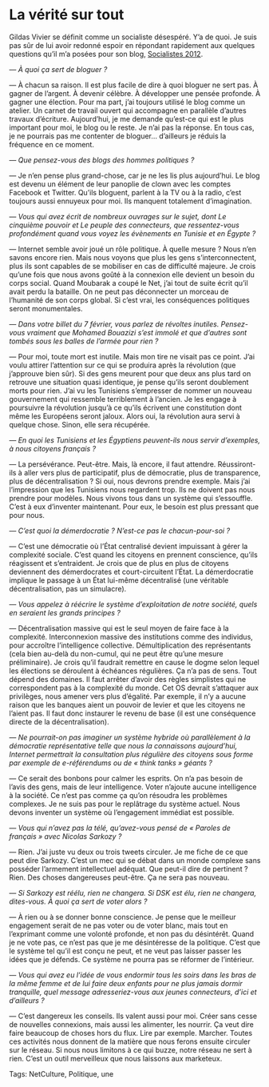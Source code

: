 # La vérité sur tout

Gildas Vivier se définit comme un socialiste désespéré. Y’a de quoi. Je suis pas sûr de lui avoir redonné espoir en répondant rapidement aux quelques questions qu’il m’a posées pour son blog, [Socialistes 2012](http://sosialiste2012.blogspot.com/2011/02/blog-interview-de-thierry-crouzet.html).

*— À quoi ça sert de bloguer ?*

— À chacun sa raison. Il est plus facile de dire à quoi bloguer ne sert pas. À gagner de l’argent. À devenir célèbre. À développer une pensée profonde. À gagner une élection. Pour ma part, j’ai toujours utilisé le blog comme un atelier. Un carnet de travail ouvert qui accompagne en parallèle d’autres travaux d’écriture. Aujourd’hui, je me demande qu’est-ce qui est le plus important pour moi, le blog ou le reste. Je n’ai pas la réponse. En tous cas, je ne pourrais pas me contenter de bloguer… d’ailleurs je réduis la fréquence en ce moment.

*— Que pensez-vous des blogs des hommes politiques ?*

— Je n’en pense plus grand-chose, car je ne les lis plus aujourd’hui. Le blog est devenu un élément de leur panoplie de clown avec les comptes Facebook et Twitter. Qu’ils bloguent, parlent à la TV ou à la radio, c’est toujours aussi ennuyeux pour moi. Ils manquent totalement d’imagination.

*— Vous qui avez écrit de nombreux ouvrages sur le sujet, dont Le cinquième pouvoir et Le peuple des connecteurs, que ressentez-vous profondément quand vous voyez les évènements en Tunisie et en Égypte ?*

— Internet semble avoir joué un rôle politique. À quelle mesure ? Nous n’en savons encore rien. Mais nous voyons que plus les gens s’interconnectent, plus ils sont capables de se mobiliser en cas de difficulté majeure. Je crois qu’une fois que nous avons goûté à la connexion elle devient un besoin du corps social. Quand Moubarak a coupé le Net, j’ai tout de suite écrit qu’il avait perdu la bataille. On ne peut pas déconnecter un morceau de l’humanité de son corps global. Si c’est vrai, les conséquences politiques seront monumentales.

*— Dans votre billet du 7 février, vous parlez de révoltes inutiles. Pensez-vous vraiment que Mohamed Bouazizi s’est immolé et que d’autres sont tombés sous les balles de l’armée pour rien ?*

— Pour moi, toute mort est inutile. Mais mon tire ne visait pas ce point. J’ai voulu attirer l’attention sur ce qui se produira après la révolution (que j’approuve bien sûr). Si des gens meurent pour que deux ans plus tard on retrouve une situation quasi identique, je pense qu’ils seront doublement morts pour rien. J’ai vu les Tunisiens s’empresser de nommer un nouveau gouvernement qui ressemble terriblement à l’ancien. Je les engage à poursuivre la révolution jusqu’à ce qu’ils écrivent une constitution dont même les Européens seront jaloux. Alors oui, la révolution aura servi à quelque chose. Sinon, elle sera récupérée.

*— En quoi les Tunisiens et les Égyptiens peuvent-ils nous servir d’exemples, à nous citoyens français ?*

— La persévérance. Peut-être. Mais, là encore, il faut attendre. Réussiront-ils à aller vers plus de participatif, plus de démocratie, plus de transparence, plus de décentralisation ? Si oui, nous devrons prendre exemple. Mais j’ai l’impression que les Tunisiens nous regardent trop. Ils ne doivent pas nous prendre pour modèles. Nous vivons tous dans un système qui s’essouffle. C’est à eux d’inventer maintenant. Pour eux, le besoin est plus pressant que pour nous.

*— C’est quoi la démerdocratie ? N’est-ce pas le chacun-pour-soi ?*

— C’est une démocratie où l’État centralisé devient impuissant à gérer la complexité sociale. C’est quand les citoyens en prennent conscience, qu’ils réagissent et s’entraident. Je crois que de plus en plus de citoyens deviennent des démerdocrates et court-circuitent l’État. La démerdocratie implique le passage à un État lui-même décentralisé (une véritable décentralisation, pas un simulacre).

*— Vous appelez à réécrire le système d’exploitation de notre société, quels en seraient les grands principes ?*

— Décentralisation massive qui est le seul moyen de faire face à la complexité. Interconnexion massive des institutions comme des individus, pour accroître l’intelligence collective. Démultiplication des représentants (cela bien au-delà du non-cumul, qui ne peut être qu’une mesure préliminaire). Je crois qu’il faudrait remettre en cause le dogme selon lequel les élections se déroulent à échéances régulières. Ça n’a pas de sens. Tout dépend des domaines. Il faut arrêter d’avoir des règles simplistes qui ne correspondent pas à la complexité du monde. Cet OS devrait s’attaquer aux privilèges, nous amener vers plus d’égalité. Par exemple, il n’y a aucune raison que les banques aient un pouvoir de levier et que les citoyens ne l’aient pas. Il faut donc instaurer le revenu de base (il est une conséquence directe de la décentralisation).

*— Ne pourrait-on pas imaginer un système hybride où parallèlement à la démocratie représentative telle que nous la connaissons aujourd’hui, Internet permettrait la consultation plus régulière des citoyens sous forme par exemple de e-référendums ou de « think tanks » géants ?*

— Ce serait des bonbons pour calmer les esprits. On n’a pas besoin de l’avis des gens, mais de leur intelligence. Voter n’ajoute aucune intelligence à la société. Ce n’est pas comme ça qu’on résoudra les problèmes complexes. Je ne suis pas pour le replâtrage du système actuel. Nous devons inventer un système où l’engagement immédiat est possible.

*— Vous qui n’avez pas la télé, qu’avez-vous pensé de « Paroles de français » avec Nicolas Sarkozy ?*

— Rien. J’ai juste vu deux ou trois tweets circuler. Je me fiche de ce que peut dire Sarkozy. C’est un mec qui se débat dans un monde complexe sans posséder l’armement intellectuel adéquat. Que peut-il dire de pertinent ? Rien. Des choses dangereuses peut-être. Ça ne sera pas nouveau.

*— Si Sarkozy est réélu, rien ne changera. Si DSK est élu, rien ne changera, dites-vous. À quoi ça sert de voter alors ?*

— À rien ou à se donner bonne conscience. Je pense que le meilleur engagement serait de ne pas voter ou de voter blanc, mais tout en l’exprimant comme une volonté profonde, et non pas du désintérêt. Quand je ne vote pas, ce n’est pas que je me désintéresse de la politique. C’est que le système tel qu’il est conçu ne peut, et ne veut pas laisser passer les idées que je défends. Ce système ne pourra pas se réformer de l’intérieur.

*— Vous qui avez eu l’idée de vous endormir tous les soirs dans les bras de la même femme et de lui faire deux enfants pour ne plus jamais dormir tranquille, quel message adresseriez-vous aux jeunes connecteurs, d’ici et d’ailleurs ?*

— C’est dangereux les conseils. Ils valent aussi pour moi. Créer sans cesse de nouvelles connexions, mais aussi les alimenter, les nourrir. Ça veut dire faire beaucoup de choses hors du flux. Lire par exemple. Marcher. Toutes ces activités nous donnent de la matière que nous ferons ensuite circuler sur le réseau. Si nous nous limitons à ce qui buzze, notre réseau ne sert à rien. C’est un outil merveilleux que nous laissons aux marketeux.

Tags: NetCulture, Politique, une